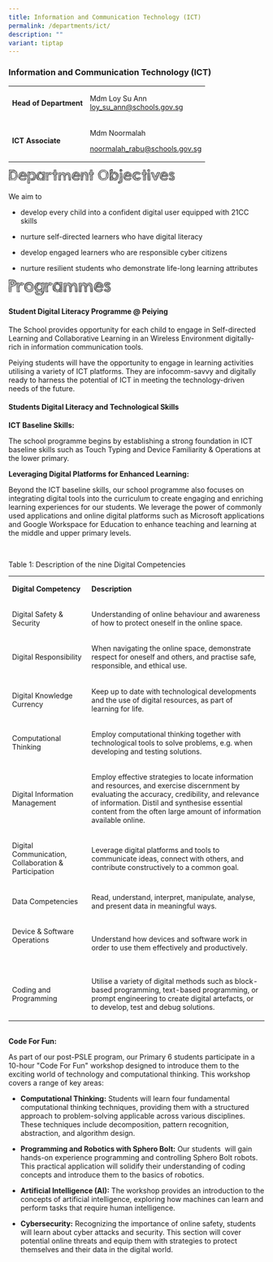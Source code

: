 ```yaml
---
title: Information and Communication Technology (ICT)
permalink: /departments/ict/
description: ""
variant: tiptap
---
```

<h3><strong>Information and Communication Technology (ICT)</strong></h3>
<table style="minWidth: 50px">
<colgroup>
<col>
<col>
</colgroup>
<tbody>
<tr>
<td rowspan="1" colspan="1">
<p><strong>Head of Department</strong>
</p>
</td>
<td rowspan="1" colspan="1">
<p>Mdm Loy Su Ann
<br><a href="mailto:loy_su_ann@schools.gov.sg" rel="noopener noreferrer nofollow" target="_blank">loy_su_ann@schools.gov.sg</a>
</p>
</td>
</tr>
<tr>
<td rowspan="1" colspan="1">
<p><strong>ICT Associate</strong>
</p>
</td>
<td rowspan="1" colspan="1">
<p>Mdm Noormalah</p>
<p><a href="mailto:noormalah_rabu@schools.gov.sg" rel="noopener noreferrer nofollow" target="_blank">noormalah_rabu@schools.gov.sg</a>
</p>
</td>
</tr>
</tbody>
</table>
<div class="isomer-image-wrapper">
<img style="width:65%" height="auto" width="100%" src="/images/department%20objectives.jpg">
</div>
<p>We aim to</p>
<ul>
<li>
<p>develop every child into a confident digital user equipped with 21CC skills</p>
</li>
<li>
<p>nurture self-directed learners who have digital literacy</p>
</li>
<li>
<p>develop engaged learners who are responsible cyber citizens</p>
</li>
<li>
<p>nurture resilient students who demonstrate life-long learning attributes</p>
</li>
</ul>
<div class="isomer-image-wrapper">
<img style="width:40%" height="auto" width="100%" src="/images/programmes.png">
</div>
<h4>Student Digital Literacy Programme @ Peiying</h4>
<p>The School provides opportunity for each child to engage in Self-directed
Learning and Collaborative Learning in an Wireless Environment digitally-rich
in information communication tools.</p>
<p>Peiying students will have the opportunity to engage in learning activities
utilising a variety of ICT platforms. They are infocomm-savvy and digitally
ready to harness the potential of ICT in meeting the technology-driven
needs of the future.</p>
<h4>Students Digital Literacy and Technological Skills</h4>
<p><strong>ICT Baseline Skills:</strong>
</p>
<p>The school programme begins by establishing a strong foundation in ICT
baseline skills such as Touch Typing and Device Familiarity &amp; Operations
at the lower primary.&nbsp;</p>
<p><strong>Leveraging Digital Platforms for Enhanced Learning:</strong>
</p>
<p>Beyond the ICT baseline skills, our school programme also focuses on integrating
digital tools into the curriculum to create engaging and enriching learning
experiences for our students. We leverage the power of commonly used applications
and online digital platforms such as Microsoft applications and Google
Workspace for Education to enhance teaching and learning at the middle
and upper primary levels.&nbsp;</p>
<p></p>
<div class="isomer-image-wrapper">
<img style="width: 100%" height="auto" width="100%" alt="" src="/images/Department/ICT.png">
</div>
<p></p>
<p>Table 1: Description of the nine Digital Competencies</p>
<table style="minWidth: 50px">
<colgroup>
<col>
<col>
</colgroup>
<tbody>
<tr>
<td rowspan="1" colspan="1">
<p><strong>Digital Competency</strong>
</p>
<p></p>
</td>
<td rowspan="1" colspan="1">
<p><strong>Description</strong>
</p>
</td>
</tr>
<tr>
<td rowspan="1" colspan="1">
<p>Digital Safety &amp; Security</p>
<p></p>
</td>
<td rowspan="1" colspan="1">
<p>Understanding of online behaviour and awareness of how to protect oneself
in the online space.</p>
</td>
</tr>
<tr>
<td rowspan="1" colspan="1">
<p>Digital Responsibility</p>
<p></p>
</td>
<td rowspan="1" colspan="1">
<p>When navigating the online space, demonstrate respect for oneself and
others, and practise safe, responsible, and ethical use.</p>
</td>
</tr>
<tr>
<td rowspan="1" colspan="1">
<p>Digital Knowledge Currency</p>
<p></p>
</td>
<td rowspan="1" colspan="1">
<p>Keep up to date with technological developments and the use of digital
resources, as part of learning for life.</p>
</td>
</tr>
<tr>
<td rowspan="1" colspan="1">
<p>Computational Thinking</p>
<p></p>
</td>
<td rowspan="1" colspan="1">
<p>Employ computational thinking together with technological tools to solve
problems, e.g. when developing and testing solutions.</p>
</td>
</tr>
<tr>
<td rowspan="1" colspan="1">
<p>Digital Information Management</p>
<p></p>
</td>
<td rowspan="1" colspan="1">
<p>Employ effective strategies to locate information and resources, and exercise
discernment by evaluating the accuracy, credibility, and relevance of information.
Distil and synthesise essential content from the often large amount of
information available online.</p>
</td>
</tr>
<tr>
<td rowspan="1" colspan="1">
<p>Digital Communication, Collaboration &amp; Participation</p>
<p></p>
</td>
<td rowspan="1" colspan="1">
<p>Leverage digital platforms and tools to communicate ideas, connect with
others, and contribute constructively to a common goal.</p>
</td>
</tr>
<tr>
<td rowspan="1" colspan="1">
<p>Data Competencies</p>
<p></p>
</td>
<td rowspan="1" colspan="1">
<p>Read, understand, interpret, manipulate, analyse, and present data in
meaningful ways.</p>
</td>
</tr>
<tr>
<td rowspan="1" colspan="1">
<p>Device &amp; Software Operations</p>
<p>
<br>
</p>
</td>
<td rowspan="1" colspan="1">
<p>Understand how devices and software work in order to use them effectively
and productively.</p>
</td>
</tr>
<tr>
<td rowspan="1" colspan="1">
<p>Coding and Programming</p>
</td>
<td rowspan="1" colspan="1">
<p>Utilise a variety of digital methods such as block-based programming,
text-based programming, or prompt engineering to create digital artefacts,
or to develop, test and debug solutions.</p>
</td>
</tr>
</tbody>
</table>
<p>
<br><strong>Code For Fun:</strong>
</p>
<p>As part of our post-PSLE program, our Primary 6 students participate in
a 10-hour "Code For Fun" workshop designed to introduce them to the exciting
world of technology and computational thinking. This workshop covers a
range of key areas:</p>
<ul>
<li>
<p><strong>Computational Thinking:</strong> Students will learn four fundamental
computational thinking techniques, providing them with a structured approach
to problem-solving applicable across various disciplines. These techniques
include decomposition, pattern recognition, abstraction, and algorithm
design.</p>
</li>
<li>
<p><strong>Programming and Robotics with Sphero Bolt:</strong> Our students&nbsp;
will gain hands-on experience programming and controlling Sphero Bolt robots.
This practical application will solidify their understanding of coding
concepts and introduce them to the basics of robotics.</p>
</li>
<li>
<p><strong>Artificial Intelligence (AI):</strong> The workshop provides an
introduction to the concepts of artificial intelligence, exploring how
machines can learn and perform tasks that require human intelligence.</p>
</li>
<li>
<p><strong>Cybersecurity:</strong> Recognizing the importance of online safety,
students will learn about cyber attacks and security. This section will
cover potential online threats and equip them with strategies to protect
themselves and their data in the digital world.</p>
</li>
</ul>
<p></p>